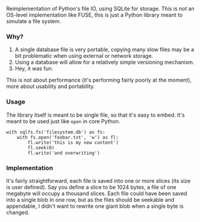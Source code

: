 Reimplementation of Python's file IO, using SQLite for storage. This is *not* an OS-level implementation like FUSE, this is just a Python library meant to simulate a file system.

### Why?

1. A single database file is very portable, copying many slow files may be a bit problematic when using external or network storage.
3. Using a database will allow for a relatively simple versioning mechanism.
4. Hey, it was fun.

This is not about performance (it's performing fairly poorly at the moment), more about usability and portability.

### Usage

The library itself is meant to be single file, so that it's easy to embed. It's meant to be used just like `open` in core Python.

```
with sqlfs.fs('filesystem.db') as fs:
	with fs.open('foobar.txt', 'w') as fl:
		fl.write('this is my new content')
		fl.seek(0)
		fl.write('and overwriting')
```

### Implementation

It's fairly straightforward, each file is saved into one or more slices (its size is user defined). Say you define a slice to be 1024 bytes, a file of one megabyte will occupy a thousand slices. Each file could have been saved into a single blob in one row, but as the files should be seekable and appendable, I didn't want to rewrite one giant blob when a single byte is changed.